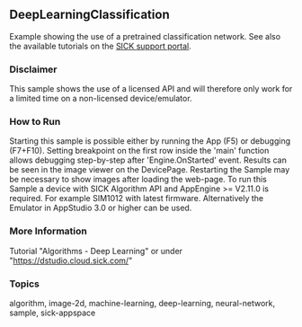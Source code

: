 ## DeepLearningClassification

Example showing the use of a pretrained classification network.
See also the available tutorials on the [SICK support portal](https://supportportal.sick.com/).

### Disclaimer

This sample shows the use of a licensed API and will therefore only work for a limited time on a non-licensed device/emulator.

### How to Run

Starting this sample is possible either by running the App (F5) or
debugging (F7+F10). Setting breakpoint on the first row inside the 'main'
function allows debugging step-by-step after 'Engine.OnStarted' event.
Results can be seen in the image viewer on the DevicePage.
Restarting the Sample may be necessary to show images after loading the web-page.
To run this Sample a device with SICK Algorithm API and AppEngine >= V2.11.0 is
required. For example SIM1012 with latest firmware. Alternatively the Emulator
in AppStudio 3.0 or higher can be used.

### More Information

Tutorial "Algorithms - Deep Learning" or under "https://dstudio.cloud.sick.com/"

### Topics

algorithm, image-2d, machine-learning, deep-learning, neural-network, sample, sick-appspace